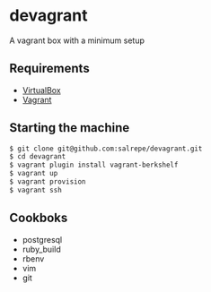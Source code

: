 devagrant
=========

A vagrant box with a minimum setup 

## Requirements

* [VirtualBox](https://www.virtualbox.org)
* [Vagrant](http://vagrantup.com)

## Starting the machine

```zsh
$ git clone git@github.com:salrepe/devagrant.git
$ cd devagrant
$ vagrant plugin install vagrant-berkshelf
$ vagrant up
$ vagrant provision
$ vagrant ssh
```

## Cookboks

* postgresql
* ruby_build
* rbenv
* vim
* git
